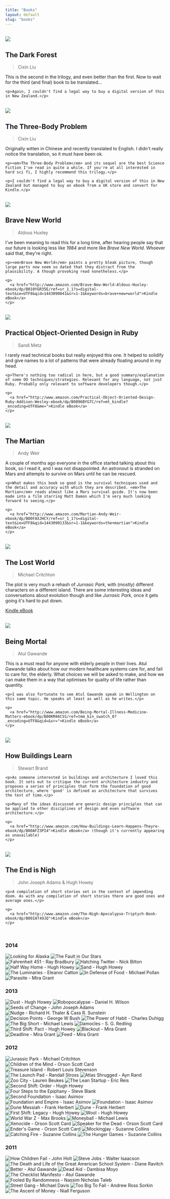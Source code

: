```yaml
---
title: "Books"
layout: default
slug: "books"
---
```


<br>

<div class="book">
  <img src="/images/books/the_dark_forest.jpg" />
  <div class="summary">
    <h2>The Dark Forest</h2>
    <blockquote>Cixin Liu</blockquote>
    <p>This is the second in the trilogy, and even better than the first. Now to wait for the third (and final) book to be translated...</p>

    <p>Again, I couldn't find a legal way to buy a digital version of this in New Zealand.</p>
  </div>
  <br>
</div>

<div class="book">
  <img src="/images/books/three_body_problem.jpg" />
  <div class="summary">
    <h2>The Three-Body Problem</h2>
    <blockquote>Cixin Liu</blockquote>
    <p>Originally witten in Chinese and recently translated to English. I didn't really notice the translation, so it must have been ok.</p>

    <p><em>The Three-Body Problem</em> and its sequel are the best Science Fiction I've read in quite a while. If you're at all interested in hard sci fi, I highly recommend this trilogy.</p>

    <p>I couldn't find a legal way to buy a digital version of this in New Zealand but managed to buy an ebook from a UK store and convert for Kindle.</p>
  </div>
  <br>
</div>

<div class="book">
  <img src="/images/books/brave_new_world.jpg" />
  <div class="summary">
    <h2>Brave New World</h2>
    <blockquote>Aldous Huxley</blockquote>
    <p>I've been meaning to read this for a long time, after hearing people say that our future is looking less like <em>1984</em> and more like <em>Brave New World</em>. Whoever said that, they're right.</p>

    <p><em>Brave New World</em> paints a pretty bleak picture, though large parts now seem so dated that they distract from the plausibility. A though provoking read nonetheless.</p>

    <p>
      <a href="http://www.amazon.com/Brave-New-World-Aldous-Huxley-ebook/dp/B010YGR35E/ref=sr_1_1?s=digital-text&ie=UTF8&qid=1443090041&sr=1-1&keywords=brave+new+world">Kindle eBook</a>
    </p>
  </div>
  <br>
</div>

<div class="book">
  <img src="/images/books/object_oriented_design.jpg" />
  <div class="summary">
    <h2>Practical Object-Oriented Design in Ruby</h2>
    <blockquote>Sandi Metz</blockquote>
    <p>I rarely read technical books but really enjoyed this one. It helped to solidify and give names to a lot of patterns that were already floating around in my head.</p>

    <p>There's nothing too radical in here, but a good summary/explanation of some OO techniques/strategies. Relevant for any language, not just Ruby. Probably only relevant to software developers though.</p>

    <p>
      <a href="http://www.amazon.com/Practical-Object-Oriented-Design-Ruby-Addison-Wesley-ebook/dp/B0096BYG7C/ref=mt_kindle?_encoding=UTF8&me=">Kindle eBook</a>
    </p>
  </div>
  <br>
</div>

<div class="book">
  <img src="/images/books/the_martian.jpg" />
  <div class="summary">
    <h2>The Martian</h2>
    <blockquote>Andy Weir</blockquote>
    <p>A couple of months ago everyone in the office started talking about this book, so I read it, and I was not disappointed. An astronout is stranded on Mars and attempts to survive on Mars until he can be rescued.</p>

    <p>What makes this book so good is the survival techniques used and the detail and accuracy with which they are described. <em>The Martian</em> reads almost like a Mars survival guide. It's now been made into a film starring Matt Damon which I'm very much looking forward to seeing.</p>

    <p>
      <a href="http://www.amazon.com/Martian-Andy-Weir-ebook/dp/B00FAXJHCY/ref=sr_1_1?s=digital-text&ie=UTF8&qid=1443090133&sr=1-1&keywords=the+martian">Kindle eBook</a>
    </p>
  </div>
  <br>
</div>

<div class="book">
  <img src="/images/books/the_lost_world.jpg" />
  <div class="summary">
    <h2>The Lost World</h2>
    <blockquote>Michael Critchton</blockquote>
    <p>The plot is very much a rehash of <em>Jurrasic Park</em>, with (mostly) different characters on a different island. There are some interesting ideas and conversations about evolution though and like <em>Jurrasic Park</em>, once it gets going it's hard to put down.</p>
    <p>
      <a href="http://www.amazon.com/Lost-World-Michael-Crichton-ebook/dp/B0031RS2A4/ref=tmm_kin_swatch_0?_encoding=UTF8&qid=&sr=">Kindle eBook</a>
    </p>
  </div>
  <br>
</div>

<div class="book">
  <img src="/images/books/being_mortal.jpg" />
  <div class="summary">
    <h2>Being Mortal</h2>
    <blockquote>Atul Gawande</blockquote>
    <p>This is a must read for anyone with elderly people in their lives. Atul Gawande talks about how our modern healthcare systems care for, and fail to care for, the elderly. What choices we will be asked to make, and how we can make them in a way that optimises for quality of life rather than quantity.</p>

    <p>I was also fortunate to see Atul Gawande speak in Wellington on this same topic. He speaks at least as well as he writes.</p>

    <p>
      <a href="http://www.amazon.com/Being-Mortal-Illness-Medicine-Matters-ebook/dp/B00KM46CSS/ref=tmm_kin_swatch_0?_encoding=UTF8&qid=&sr=">Kindle eBook</a>
    </p>
  </div>
  <br>
</div>

<div class="book">
  <img src="/images/books/how_buildings_learn.jpg" />
  <div class="summary">
    <h2>How Buildings Learn</h2>
    <blockquote>Stewart Brand</blockquote>

    <p>As someone interested in buildings and architecture I loved this book. It sets out to critique the current architecture industry and proposes a series of principles that form the foundation of good architecture, where 'good' is defined as architecture that survives the test of time.</p>

    <p>Many of the ideas discussed are generic design principles that can be applied to other disciplines of design and even software architecture.</p>

    <p>
      <a href="http://www.amazon.com/How-Buildings-Learn-Happens-Theyre-ebook/dp/B00AFZ3PI4">Kindle eBook</a> (though it's currently appearing as unavailable)
    </p>
  </div>
  <br>
</div>

<div class="book">
  <img src="/images/books/the_end_is_nigh.jpg" />
  <div class="summary">
    <h2>The End is Nigh</h2>
    <blockquote>John Joseph Adams & Hugh Howey</blockquote>

    <p>A compilation of short stories set in the context of impending doom. As with any compilation of short stories there are good ones and average ones.</p>

    <p>
      <a href="http://www.amazon.com/The-Nigh-Apocalypse-Triptych-Book-ebook/dp/B00IAT49JQ">Kindle eBook</a>
    </p>
  </div>
  <br>
</div>

### 2014

![Looking for Alaska](/images/books/looking_for_alaska.jpg)
![The Fault in Our Stars](/images/books/the_fault_in_our_stars.jpg)
![Fahrenheit 451 - Ray Bradbury](/images/books/fahrenheit_451.jpg)
![Hatching Twitter - Nick Bilton](/images/books/hatching_twitter.jpg)
![Half Way Home - Hugh Howey](/images/books/half_way_home.jpg)
![Sand - Hugh Howey](/images/books/sand.jpg)
![The Luminaries - Eleanor Catton](/images/books/the_luminaries.jpg)
![In Defense of Food - Michael Pollan](/images/books/in_defense_of_food.jpg)
![Parasite - Mira Grant](/images/books/parasite.jpg)

### 2013

![Dust - Hugh Howey](/images/books/dust.jpg)
![Robopocalypse - Daniel H. Wilson](/images/books/robopocalypse.jpg)
![Seeds of Change - John Joseph Adams](/images/books/seeds_of_change.jpg)
![Nudge - Richard H. Thaler & Cass R. Sunstein](/images/books/nudge.jpg)
![Decision Points - George W Bush](/images/books/decision_points.jpg)
![The Power of Habit - Charles Duhigg](/images/books/power_of_habit.jpg)
![The Big Short - Michael Lewis](/images/books/the_big_short.jpg)
![Damocles - S. G. Redling](/images/books/damocles.jpg)
![Third Shift: Pact - Hugh Howey](/images/books/third_shift.jpg)
![Blackout - Mira Grant](/images/books/blackout.jpg)
![Deadline - Mira Grant](/images/books/deadline.jpg)
![Feed - Mira Grant](/images/books/feed.jpg)

### 2012

![Jurassic Park - Michael Critchton](/images/books/jurassic_park.jpg)
![Children of the Mind - Orson Scott Card](/images/books/children_of_the_mind.jpg)
![Treasure Island - Robert Louis Stevenson](/images/books/treasure_island.jpg)
![The Launch Pad - Randall Stross](/images/books/the_launch_pad.jpg)
![Atlas Shrugged - Ayn Rand](/images/books/atlas_shrugged.jpg)
![Zoo City - Lauren Beukes](/images/books/zoo_city.jpg)
![The Lean Startup - Eric Reis](/images/books/the_lean_startup.jpg)
![Second Shift: Order - Hugh Howey](/images/books/second_shift.jpg)
![Four Steps to the Epiphany - Steve Blank](/images/books/four_steps_to_the_epiphany.jpg)
![Second Foundation - Isaac Asimov](/images/books/second_foundation.jpg)
![Foundation and Empire - Isaac Asimov](/images/books/foundation_and_empire.jpg)
![Foundation - Isaac Asimov](/images/books/foundation.jpg)
![Dune Messiah - Frank Herbert](/images/books/dune_messiah.jpg)
![Dune - Frank Herbert](/images/books/dune.jpg)
![First Shift: Legacy - Hugh Howey](/images/books/first_shift.jpg)
![Wool - Hugh Howey](/images/books/wool.jpg)
![World War Z - Max Brooks](/images/books/world_war_z.jpg)
![Moneyball - Michael Lewis](/images/books/moneyball.jpg)
![Xenocide - Orson Scott Card](/images/books/xenocide.jpg)
![Speaker for the Dead - Orson Scott Card](/images/books/speaker_for_the_dead.jpg)
![Ender's Game - Orson Scott Card](/images/books/enders_game.jpg)
![Mockingjay - Suzanne Collins](/images/books/mockingjay.jpg)
![Catching Fire - Suzanne Collins](/images/books/catching_fire.jpg)
![The Hunger Games - Suzanne Collins](/images/books/the_hunger_games.jpg)

### 2011

![How Children Fail - John Holt](/images/books/how_children_fail.jpg)
![Steve Jobs - Walter Isaacson](/images/books/steve_jobs.jpg)
![The Death and Life of the Great American School System - Diane Ravitch](/images/books/american_school_system.jpg)
![Better - Atul Gawande](/images/books/better.jpg)
![Dead Aid - Dambisa Moyo](/images/books/dead_aid.jpg)
![The Checklist Manifesto - Atul Gawande](/images/books/the_checklist_manifesto.jpg)
![Fooled By Randomness - Nassim Nicholas Taleb](/images/books/fooled_by_randomness.jpg)
![Street Gang - Michael Davis](/images/books/street_gang.jpg)
![Too Big To Fail - Andrew Ross Sorkin](/images/books/too_big_to_fail.jpg)
![The Ascent of Money - Niall Ferguson](/images/books/the_ascent_of_money.jpg)


